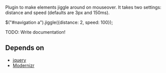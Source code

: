 Plugin to make elements jiggle around on mouseover. It takes two settings: distance and speed (defaults are 3px and 150ms).

$("#navigation a").jiggle({distance: 2, speed: 100});

TODO: Write documentation!

## Depends on
* [jquery](https://github.com/jquery/jquery)
* [Modernizr](https://github.com/Modernizr/Modernizr)
